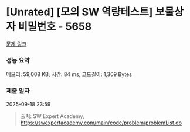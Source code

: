 # [Unrated] [모의 SW 역량테스트] 보물상자 비밀번호 - 5658 

[문제 링크](https://swexpertacademy.com/main/code/problem/problemDetail.do?contestProbId=AWXRUN9KfZ8DFAUo) 

### 성능 요약

메모리: 59,008 KB, 시간: 84 ms, 코드길이: 1,309 Bytes

### 제출 일자

2025-09-18 23:59



> 출처: SW Expert Academy, https://swexpertacademy.com/main/code/problem/problemList.do